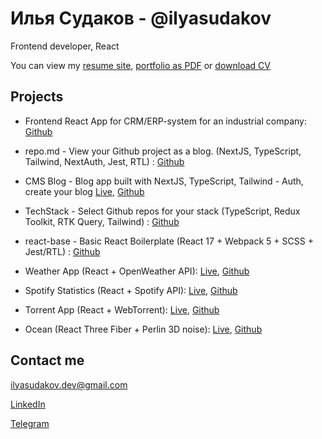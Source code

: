 # Илья Судаков - @ilyasudakov
Frontend developer, React

You can view my [resume site](https://ilyasudakov.vercel.app), [portfolio as PDF](https://drive.google.com/file/d/1_5V65DH8ViKQnO1OB_c2cQW1vYQSn7zJ/view?usp=sharing) or [download CV](https://docs.google.com/document/d/1OWPw65Lhx170QKet5bV7iAzCaNx1vZdpeBp07Bs4FxY/edit?usp=sharing)

## Projects

* Frontend React App for CRM/ERP-system for an industrial company: [Github](https://github.com/ilyasudakov/CRM_frontend)

* repo.md - View your Github project as a blog. (NextJS, TypeScript, Tailwind, NextAuth, Jest, RTL) : [Github](https://github.com/ilyasudakov/repo.md)

* CMS Blog - Blog app built with NextJS, TypeScript, Tailwind - Auth, create your blog [Live](https://cms-blog-cyan.vercel.app), [Github](https://github.com/ilyasudakov/cms_blog)

* TechStack - Select Github repos for your stack (TypeScript, Redux Toolkit, RTK Query, Tailwind) : [Github](https://github.com/ilyasudakov/tech-stack)

* react-base - Basic React Boilerplate (React 17 + Webpack 5 + SCSS + Jest/RTL) : [Github](https://github.com/ilyasudakov/basic-react-boilerplate)
     
* Weather App (React + OpenWeather API): [Live](https://weatherapp-ilyasudakov.herokuapp.com/), [Github](https://github.com/ilyasudakov/weatherApp)
     
* Spotify Statistics (React + Spotify API): [Live](https://spotify-stats-ilyasudakov.herokuapp.com/), [Github](https://github.com/ilyasudakov/music_app)

* Torrent App (React + WebTorrent): [Live](https://dazzling-stonebraker-1126ef.netlify.app/), [Github](https://github.com/ilyasudakov/torrent_app)
     
* Ocean (React Three Fiber + Perlin 3D noise): [Live](https://ocean-ilyasudakov.herokuapp.com/), [Github](https://github.com/ilyasudakov/ThreeJS_test)

## Contact me

[ilyasudakov.dev@gmail.com](mailto:ilyasudakov.dev@gmail.com)

[LinkedIn](https://www.linkedin.com/in/ilya-sudakov)

[Telegram](https://t.me/ilyasudakov)
